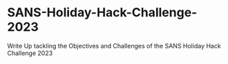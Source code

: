 # SANS-Holiday-Hack-Challenge-2023
Write Up tackling the Objectives and Challenges of the SANS Holiday Hack Challenge 2023
